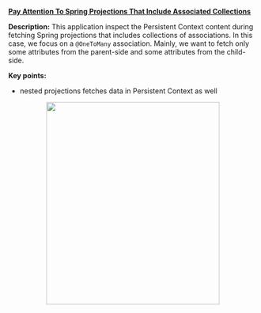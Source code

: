 **[Pay Attention To Spring Projections That Include Associated Collections](https://github.com/AnghelLeonard/Hibernate-SpringBoot/tree/master/HibernateSpringBootProjectionAndCollections)**

**Description:** This application inspect the Persistent Context content during fetching Spring projections that includes collections of associations. In this case, we focus on a `@OneToMany` association. Mainly, we want to fetch only some attributes from the parent-side and some attributes from the child-side. 

**Key points:**
- nested projections fetches data in Persistent Context as well

<a href="https://leanpub.com/java-persistence-performance-illustrated-guide"><p align="center"><img src="https://github.com/AnghelLeonard/Hibernate-SpringBoot/blob/master/Java%20Persistence%20Performance%20Illustrated%20Guide.jpg" height="410" width="350"/></p></a>
